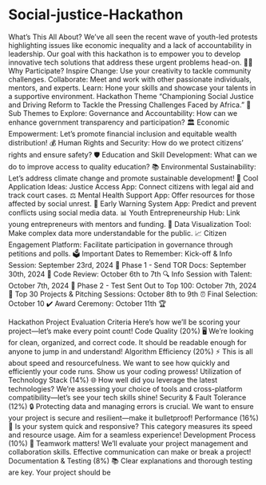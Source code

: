# Social-justice-Hackathon

What’s This All About?
We’ve all seen the recent wave of youth-led protests highlighting issues like economic inequality and a lack of accountability in leadership. Our goal with this hackathon is to empower you to develop innovative tech solutions that address these urgent problems head-on. 💪🏽
Why Participate?
Inspire Change: Use your creativity to tackle community challenges.
Collaborate: Meet and work with other passionate individuals, mentors, and experts.
Learn: Hone your skills and showcase your talents in a supportive environment.
Hackathon Theme
“Championing Social Justice and Driving Reform to Tackle the Pressing Challenges Faced by Africa.” 🎉
Sub Themes to Explore:
Governance and Accountability: How can we enhance government transparency and participation? 🏛️
Economic Empowerment: Let’s promote financial inclusion and equitable wealth distribution! 💰
Human Rights and Security: How do we protect citizens’ rights and ensure safety? 🛡️
Education and Skill Development: What can we do to improve access to quality education? 📚
Environmental Sustainability: Let’s address climate change and promote sustainable development! 🌱
Cool Application Ideas:
Justice Access App: Connect citizens with legal aid and track court cases. ⚖️
Mental Health Support App: Offer resources for those affected by social unrest. 🧠
Early Warning System App: Predict and prevent conflicts using social media data. 📊
Youth Entrepreneurship Hub: Link young entrepreneurs with mentors and funding. 🚀
Data Visualization Tool: Make complex data more understandable for the public. 📈
Citizen Engagement Platform: Facilitate participation in governance through petitions and polls. 🗳️
Important Dates to Remember:
Kick-off & Info Session: September 23rd, 2024 🎤
Phase 1 - Send TOR Docs: September 30th, 2024 📑
Code Review: October 6th to 7th 🔍
Info Session with Talent: October 7th, 2024 💬
Phase 2 - Test Sent Out to Top 100: October 7th, 2024 🎯
Top 30 Projects & Pitching Sessions: October 8th to 9th ⏰
Final Selection: October 10 ✔️
Award Ceremony: October 11th 🏆

Hackathon Project Evaluation Criteria
Here’s how we’ll be scoring your project—let’s make every point count!
Code Quality (20%) 🖥️
We’re looking for clean, organized, and correct code. It should be readable enough for anyone to jump in and understand!
Algorithm Efficiency (20%) ⚡
This is all about speed and resourcefulness. We want to see how quickly and efficiently your code runs. Show us your coding prowess!
Utilization of Technology Stack (14%) 🌐
How well did you leverage the latest technologies? We’re assessing your choice of tools and cross-platform compatibility—let’s see your tech skills shine!
Security & Fault Tolerance (12%) 🔒
Protecting data and managing errors is crucial. We want to ensure your project is secure and resilient—make it bulletproof!
Performance (16%) 🚀
Is your system quick and responsive? This category measures its speed and resource usage. Aim for a seamless experience!
Development Process (10%) 🤝
Teamwork matters! We’ll evaluate your project management and collaboration skills. Effective communication can make or break a project!
Documentation & Testing (8%) 📚
Clear explanations and thorough testing are key. Your project should be 

